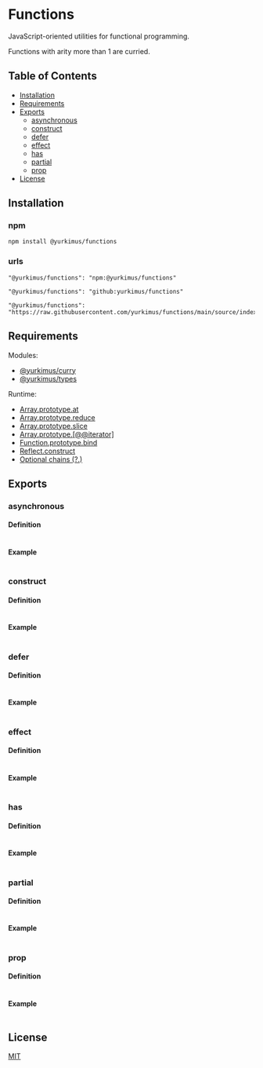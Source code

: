 # Functions

JavaScript-oriented utilities for functional programming.

Functions with arity more than 1 are curried.

## Table of Contents

- [Installation](#installation)
- [Requirements](#requirements)
- [Exports](#exports)
  - [asynchronous](#asynchronous)
  - [construct](#construct)
  - [defer](#defer)
  - [effect](#effect)
  - [has](#has)
  - [partial](#partial)
  - [prop](#prop)
- [License](#license)

## Installation

### npm

```
npm install @yurkimus/functions
```

### urls

```
"@yurkimus/functions": "npm:@yurkimus/functions"
```

```
"@yurkimus/functions": "github:yurkimus/functions"
```

```
"@yurkimus/functions": "https://raw.githubusercontent.com/yurkimus/functions/main/source/index.js"
```

## Requirements

Modules:

- [@yurkimus/curry](https://github.com/yurkimus/curry)
- [@yurkimus/types](https://github.com/yurkimus/types)

Runtime:

- [Array.prototype.at](https://262.ecma-international.org/15.0/index.html#sec-array.prototype.at)
- [Array.prototype.reduce](https://262.ecma-international.org/15.0/index.html#sec-array.prototype.reduce)
- [Array.prototype.slice](https://262.ecma-international.org/15.0/index.html#sec-array.prototype.slice)
- [Array.prototype.[@@iterator]](https://262.ecma-international.org/15.0/index.html#sec-array.prototype-@@iterator)
- [Function.prototype.bind](https://262.ecma-international.org/15.0/index.html#sec-function.prototype.bind)
- [Reflect.construct](https://262.ecma-international.org/15.0/index.html#sec-reflect.construct)
- [Optional chains (?.)](https://262.ecma-international.org/15.0/index.html#sec-optional-chains)

## Exports

### asynchronous

#### Definition

```js
```

#### Example

```js
```

### construct

#### Definition

```js
```

#### Example

```js
```

### defer

#### Definition

```js
```

#### Example

```js
```

### effect

#### Definition

```js
```

#### Example

```js
```

### has

#### Definition

```js
```

#### Example

```js
```

### partial

#### Definition

```js
```

#### Example

```js
```

### prop

#### Definition

```js
```

#### Example

```js
```

## License

[MIT](LICENSE)

